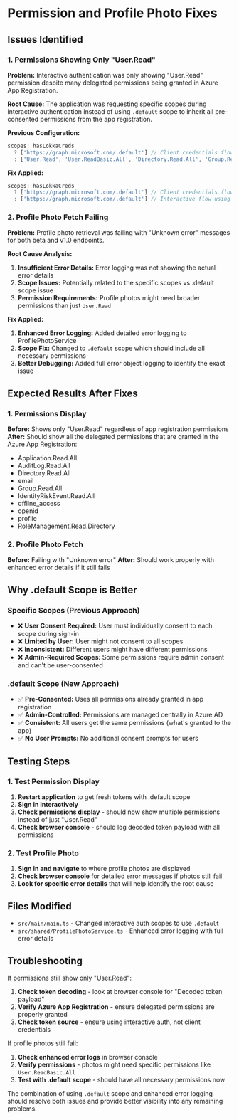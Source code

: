 # Permission and Profile Photo Fixes

## Issues Identified

### 1. Permissions Showing Only "User.Read"
**Problem:** Interactive authentication was only showing "User.Read" permission despite many delegated permissions being granted in Azure App Registration.

**Root Cause:** The application was requesting specific scopes during interactive authentication instead of using `.default` scope to inherit all pre-consented permissions from the app registration.

**Previous Configuration:**
```typescript
scopes: hasLokkaCreds 
  ? ['https://graph.microsoft.com/.default'] // Client credentials flow
  : ['User.Read', 'User.ReadBasic.All', 'Directory.Read.All', 'Group.Read.All'] // Interactive flow - SPECIFIC SCOPES
```

**Fix Applied:**
```typescript
scopes: hasLokkaCreds 
  ? ['https://graph.microsoft.com/.default'] // Client credentials flow
  : ['https://graph.microsoft.com/.default'] // Interactive flow using .default to inherit all app registration permissions
```

### 2. Profile Photo Fetch Failing
**Problem:** Profile photo retrieval was failing with "Unknown error" messages for both beta and v1.0 endpoints.

**Root Cause Analysis:**
1. **Insufficient Error Details:** Error logging was not showing the actual error details
2. **Scope Issues:** Potentially related to the specific scopes vs .default scope issue
3. **Permission Requirements:** Profile photos might need broader permissions than just `User.Read`

**Fix Applied:**
1. **Enhanced Error Logging:** Added detailed error logging to ProfilePhotoService
2. **Scope Fix:** Changed to `.default` scope which should include all necessary permissions
3. **Better Debugging:** Added full error object logging to identify the exact issue

## Expected Results After Fixes

### 1. Permissions Display
**Before:** Shows only "User.Read" regardless of app registration permissions
**After:** Should show all the delegated permissions that are granted in the Azure App Registration:
- Application.Read.All
- AuditLog.Read.All  
- Directory.Read.All
- email
- Group.Read.All
- IdentityRiskEvent.Read.All
- offline_access
- openid
- profile
- RoleManagement.Read.Directory

### 2. Profile Photo Fetch
**Before:** Failing with "Unknown error"
**After:** Should work properly with enhanced error details if it still fails

## Why .default Scope is Better

### Specific Scopes (Previous Approach)
- ❌ **User Consent Required:** User must individually consent to each scope during sign-in
- ❌ **Limited by User:** User might not consent to all scopes
- ❌ **Inconsistent:** Different users might have different permissions
- ❌ **Admin-Required Scopes:** Some permissions require admin consent and can't be user-consented

### .default Scope (New Approach)  
- ✅ **Pre-Consented:** Uses all permissions already granted in app registration
- ✅ **Admin-Controlled:** Permissions are managed centrally in Azure AD
- ✅ **Consistent:** All users get the same permissions (what's granted to the app)
- ✅ **No User Prompts:** No additional consent prompts for users

## Testing Steps

### 1. Test Permission Display
1. **Restart application** to get fresh tokens with .default scope
2. **Sign in interactively** 
3. **Check permissions display** - should now show multiple permissions instead of just "User.Read"
4. **Check browser console** - should log decoded token payload with all permissions

### 2. Test Profile Photo
1. **Sign in and navigate** to where profile photos are displayed
2. **Check browser console** for detailed error messages if photos still fail
3. **Look for specific error details** that will help identify the root cause

## Files Modified
- `src/main/main.ts` - Changed interactive auth scopes to use `.default`
- `src/shared/ProfilePhotoService.ts` - Enhanced error logging with full error details

## Troubleshooting

If permissions still show only "User.Read":
1. **Check token decoding** - look at browser console for "Decoded token payload"
2. **Verify Azure App Registration** - ensure delegated permissions are properly granted
3. **Check token source** - ensure using interactive auth, not client credentials

If profile photos still fail:
1. **Check enhanced error logs** in browser console
2. **Verify permissions** - photos might need specific permissions like `User.ReadBasic.All`
3. **Test with .default scope** - should have all necessary permissions now

The combination of using `.default` scope and enhanced error logging should resolve both issues and provide better visibility into any remaining problems.
